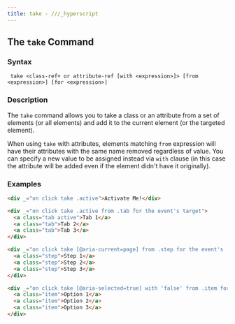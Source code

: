 ```yaml
---
title: take - ///_hyperscript
---
```


## The `take` Command

### Syntax

```ebnf
 take <class-ref+ or attribute-ref [with <expression>]> [from <expression>] [for <expression>]
```

### Description

The `take` command allows you to take a class or an attribute from a set of elements (or all elements) and add it to the current element (or the targeted element).

When using `take` with attributes, elements matching `from` expression will have their attributes with the same name removed regardless of value.
You can specify a new value to be assigned instead via `with` clause (in this case the attribute will be added even if the element didn't have it originally).
### Examples

```html
<div _="on click take .active">Activate Me!</div>

<div _="on click take .active from .tab for the event's target">
  <a class="tab active">Tab 1</a>
  <a class="tab">Tab 2</a>
  <a class="tab">Tab 3</a>
</div>

<div _="on click take [@aria-current=page] from .step for the event's 'target">
  <a class="step">Step 1</a>
  <a class="step">Step 2</a>
  <a class="step">Step 3</a>
</div>

<div _="on click take [@aria-selected=true] with 'false' from .item for the event's 'target">
  <a class="item">Option 1</a>
  <a class="item">Option 2</a>
  <a class="item">Option 3</a>
</div>
```

